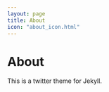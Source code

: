 ```yaml
---
layout: page
title: About
icon: "about_icon.html"
---
```


# About

This is a twitter theme for Jekyll.